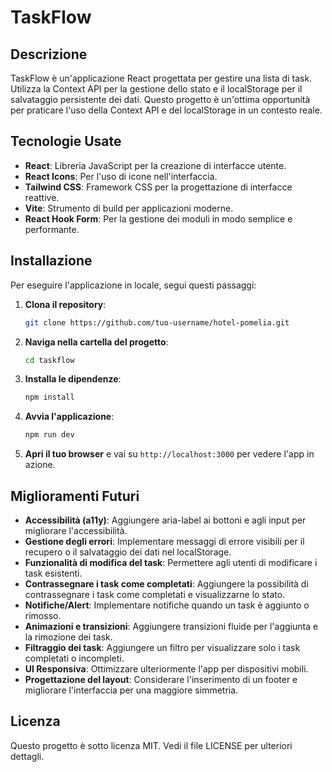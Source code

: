 # TaskFlow

## Descrizione
TaskFlow è un'applicazione React progettata per gestire una lista di task. Utilizza la Context API per la gestione dello stato e il localStorage per il salvataggio persistente dei dati. Questo progetto è un'ottima opportunità per praticare l'uso della Context API e del localStorage in un contesto reale.

## Tecnologie Usate
- **React**: Libreria JavaScript per la creazione di interfacce utente.
- **React Icons**: Per l'uso di icone nell'interfaccia.
- **Tailwind CSS**: Framework CSS per la progettazione di interfacce reattive.
- **Vite**: Strumento di build per applicazioni moderne.
- **React Hook Form**: Per la gestione dei moduli in modo semplice e performante.

## Installazione
Per eseguire l'applicazione in locale, segui questi passaggi:

1. **Clona il repository**:
   ```bash
   git clone https://github.com/tuo-username/hotel-pomelia.git
   ```

2. **Naviga nella cartella del progetto**:
   ```bash
   cd taskflow
   ```

3. **Installa le dipendenze**:
   ```bash
   npm install
   ```

4. **Avvia l'applicazione**:
   ```bash
   npm run dev
   ```

5. **Apri il tuo browser** e vai su `http://localhost:3000` per vedere l'app in azione.

## Miglioramenti Futuri
- **Accessibilità (a11y)**: Aggiungere aria-label ai bottoni e agli input per migliorare l'accessibilità.
- **Gestione degli errori**: Implementare messaggi di errore visibili per il recupero o il salvataggio dei dati nel localStorage.
- **Funzionalità di modifica del task**: Permettere agli utenti di modificare i task esistenti.
- **Contrassegnare i task come completati**: Aggiungere la possibilità di contrassegnare i task come completati e visualizzarne lo stato.
- **Notifiche/Alert**: Implementare notifiche quando un task è aggiunto o rimosso.
- **Animazioni e transizioni**: Aggiungere transizioni fluide per l'aggiunta e la rimozione dei task.
- **Filtraggio dei task**: Aggiungere un filtro per visualizzare solo i task completati o incompleti.
- **UI Responsiva**: Ottimizzare ulteriormente l'app per dispositivi mobili.
- **Progettazione del layout**: Considerare l'inserimento di un footer e migliorare l'interfaccia per una maggiore simmetria.

## Licenza
Questo progetto è sotto licenza MIT. Vedi il file LICENSE per ulteriori dettagli.
